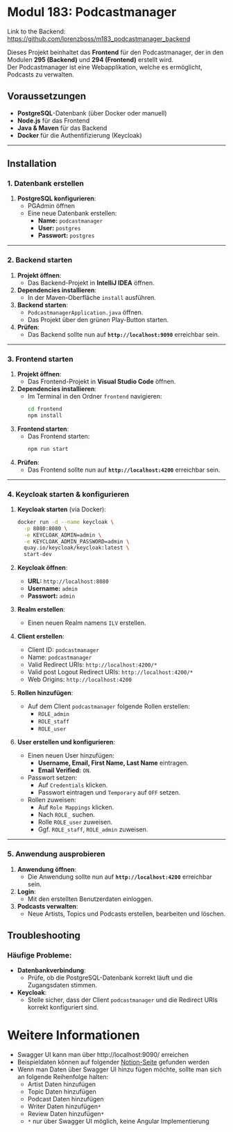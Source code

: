 # Modul 183: Podcastmanager

Link to the Backend: https://github.com/lorenzboss/m183_podcastmanager_backend

Dieses Projekt beinhaltet das **Frontend** für den Podcastmanager, der in den Modulen **295 (Backend)** und **294 (Frontend)** erstellt wird.  
Der Podcastmanager ist eine Webapplikation, welche es ermöglicht, Podcasts zu verwalten.

## Voraussetzungen

- **PostgreSQL**-Datenbank (über Docker oder manuell)
- **Node.js** für das Frontend
- **Java & Maven** für das Backend
- **Docker** für die Authentifizierung (Keycloak)

---

## Installation

### 1. Datenbank erstellen

1. **PostgreSQL konfigurieren**:
    - PGAdmin öffnen
    - Eine neue Datenbank erstellen:
        - **Name:** `podcastmanager`
        - **User:** `postgres`
        - **Passwort:** `postgres`

---

### 2. Backend starten

1. **Projekt öffnen**:
    - Das Backend-Projekt in **IntelliJ IDEA** öffnen.
2. **Dependencies installieren**:
    - In der Maven-Oberfläche `install` ausführen.
3. **Backend starten**:
    - `PodcastmanagerApplication.java` öffnen.
    - Das Projekt über den grünen Play-Button starten.
4. **Prüfen**:
    - Das Backend sollte nun auf **`http://localhost:9090`** erreichbar sein.

---

### 3. Frontend starten

1. **Projekt öffnen**:
    - Das Frontend-Projekt in **Visual Studio Code** öffnen.
2. **Dependencies installieren**:
    - Im Terminal in den Ordner `frontend` navigieren:
      ```bash
      cd frontend
      npm install
      ```
3. **Frontend starten**:
    - Das Frontend starten:
      ```bash
      npm run start
      ```
4. **Prüfen**:
    - Das Frontend sollte nun auf **`http://localhost:4200`** erreichbar sein.

---

### 4. Keycloak starten & konfigurieren

1. **Keycloak starten** (via Docker):
    ```bash
    docker run -d --name keycloak \
      -p 8080:8080 \
      -e KEYCLOAK_ADMIN=admin \
      -e KEYCLOAK_ADMIN_PASSWORD=admin \
      quay.io/keycloak/keycloak:latest \
      start-dev
    ```
2. **Keycloak öffnen**:
    - **URL:** `http://localhost:8080`
    - **Username:** `admin`
    - **Passwort:** `admin`

3. **Realm erstellen**:
    - Einen neuen Realm namens `ILV` erstellen.

4. **Client erstellen**:
    - Client ID: `podcastmanager`
    - Name: `podcastmanager`
    - Valid Redirect URIs: `http://localhost:4200/*`
    - Valid post Logout Redirect URIs: `http://localhost:4200/*`
    - Web Origins: `http://localhost:4200`

5. **Rollen hinzufügen**:
    - Auf dem Client `podcastmanager` folgende Rollen erstellen:
        - `ROLE_admin`
        - `ROLE_staff`
        - `ROLE_user`

6. **User erstellen und konfigurieren**:
    - Einen neuen User hinzufügen:
        - **Username, Email, First Name, Last Name** eintragen.
        - **Email Verified:** `ON`.
    - Passwort setzen:
        - Auf `Credentials` klicken.
        - Passwort eintragen und `Temporary` auf `OFF` setzen.
    - Rollen zuweisen:
        - Auf `Role Mappings` klicken.
        - Nach `ROLE_` suchen.
        - Rolle `ROLE_user` zuweisen.
        - Ggf. `ROLE_staff`, `ROLE_admin` zuweisen.

---

### 5. Anwendung ausprobieren

1. **Anwendung öffnen**:
    - Die Anwendung sollte nun auf **`http://localhost:4200`** erreichbar sein.
2. **Login**:
    - Mit den erstellten Benutzerdaten einloggen.
3. **Podcasts verwalten**:
    - Neue Artists, Topics und Podcasts erstellen, bearbeiten und löschen.

## Troubleshooting

### Häufige Probleme:

- **Datenbankverbindung**:
    - Prüfe, ob die PostgreSQL-Datenbank korrekt läuft und die Zugangsdaten stimmen.
- **Keycloak**:
    - Stelle sicher, dass der Client `podcastmanager` und die Redirect URIs korrekt konfiguriert sind.

# Weitere Informationen

- Swagger UI kann man über http://localhost:9090/ erreichen
- Beispieldaten können auf folgender [Notion-Seite](https://lorenzboss.notion.site/Podcastmanager-7c5220e47616473f8b084ff88ea6fcc2) gefunden werden
- Wenn man Daten über Swagger UI hinzu fügen möchte, sollte man sich an folgende Reihenfolge halten: 
    - Artist Daten hinzufügen
    - Topic Daten hinzufügen
    - Podcast Daten hinzufügen
    - Writer Daten hinzufügen`*`
    - Review Daten hinzufügen`*`
    - `*` nur über Swagger UI möglich, keine Angular Implementierung
